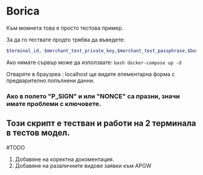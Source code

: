 # Borica 
Към момнета това е просто тестова пример. 

За да го тествате продто трябва да въведете: 
```php
$terminal_id, $merchant_test_private_key,$merchant_test_passphrase,$borica_test_public_key,$test_return_url
```
Ако нямате сървър може да използвате: 
```bash docker-compose up -d```

Отваряте в браузреа : localhost ще видите елементарна форма с предварително попълнени данни.

### Ако в полето "P_SIGN" и или "NONCE" са празни, значи имате проблеми с ключовете. 

## Този скрипт е тестван и работи на 2 терминала в тестов модел. 
#TODO 
1. Добавяне на коректна докоментация.
2. Добавяне на разаличните видове заявки към APGW

